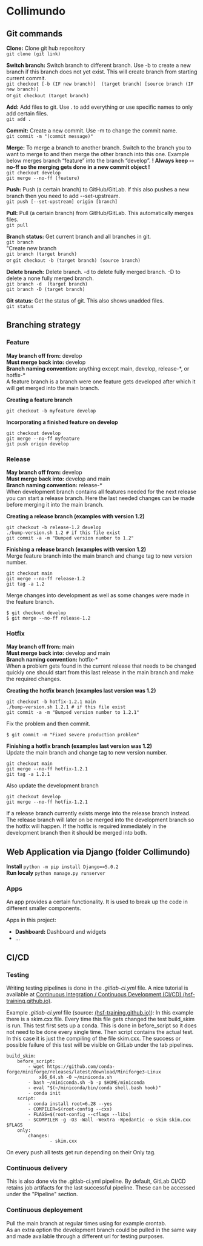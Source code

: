 # Collimundo


## Git commands

**Clone:** Clone git hub repository \
`git clone (git link)`

**Switch branch:** Switch branch to different branch. Use -b to create a new branch if this branch does not yet exist. This will create branch from starting current commit. \
`git checkout [-b (IF new branch)]  (target branch) [source branch (IF new branch)]` \
or `git checkout (target branch)`

**Add:** Add files to git. Use . to add everything or use specific names to only add certain files. \
`git add .`

**Commit:** Create a new commit. Use -m to change the commit name. \
`git commit -m "(commit message)"`

**Merge:** To merge a branch to another branch. Switch to the branch you to want to merge to and then merge the other branch into this one. Example below merges branch “feature” into the branch “develop”. **! Always keep --no-ff so the merging gets done in a new commit object !** \
`git checkout develop` \
`git merge --no-ff (feature)`

**Push:** Push (a certain branch) to GitHub/GitLab. If this also pushes a new branch then you need to add --set-upstream. \
`git push [--set-upstream] origin [branch]`

**Pull:** Pull (a certain branch) from GitHub/GitLab. This automatically merges files. \
`git pull`

**Branch status:** Get current branch and all branches in git. \
`git branch` \
"Create new branch \
`git branch (target branch)` \
or `git checkout -b (target branch) (source branch)`

**Delete branch:** Delete branch. -d to delete fully merged branch. -D to delete a none fully merged branch. \
`git branch -d  (target branch)` \
`git branch -D (target branch)`

**Git status:** Get the status of git. This also shows unadded files. \
`git status`



## Branching strategy

### Feature
**May branch off from:** develop \
**Must merge back into:** develop \
**Branch naming convention:** anything except main, develop, release-\*, or hotfix-\* \
A feature branch is a branch were one feature gets developed after which it will get merged into the main branch.

**Creating a feature branch**
```
git checkout -b myfeature develop
```

**Incorporating a finished feature on develop**
```
git checkout develop
git merge --no-ff myfeature
git push origin develop
```

### Release
**May branch off from:** develop \
**Must merge back into:** develop and main \
**Branch naming convention:** release-\* \
When development branch contains all features needed for the next release you can start a release branch. Here the last needed changes can be made before merging it into the main branch.

**Creating a release branch (examples with version 1.2)**
```
git checkout -b release-1.2 develop
./bump-version.sh 1.2 # if this file exist
git commit -a -m "Bumped version number to 1.2"
```
**Finishing a release branch (examples with version 1.2)** \
Merge feature branch into the main branch and change tag to new version number.
```
git checkout main
git merge --no-ff release-1.2
git tag -a 1.2
```
Merge changes into development as well as some changes were made in the feature branch.
```
$ git checkout develop
$ git merge --no-ff release-1.2
```

### Hotfix
**May branch off from:** main \
**Must merge back into:** develop and main \
**Branch naming convention:** hotfix-\* \
When a problem gets found in the current release that needs to be changed quickly one should start from this last release in the main branch and make the required changes.

**Creating the hotfix branch (examples last version was 1.2)**
```
git checkout -b hotfix-1.2.1 main
./bump-version.sh 1.2.1 # if this file exist
git commit -a -m "Bumped version number to 1.2.1"
```
Fix the problem and then commit.
```
$ git commit -m "Fixed severe production problem"
```
**Finishing a hotfix branch (examples last version was 1.2)** \
Update the main branch and change tag to new version number.
```
git checkout main
git merge --no-ff hotfix-1.2.1
git tag -a 1.2.1
```
Also update the development branch
```
git checkout develop
git merge --no-ff hotfix-1.2.1
```

If a release branch currently exists merge into the release branch instead. The release branch will later on be merged into the development branch so the hotfix will happen. If the hotfix is required immediately in the development branch then it should be merged into both.



## Web Application via Django (folder Collimundo)

**Install** `python -m pip install Django==5.0.2`\
**Run localy** `python manage.py runserver`

### Apps

An app provides a certain functionality. It is used to break up the code in different smaller components.

Apps in this project:
- **Dashboard:** Dashboard and widgets
- ...




## CI/CD

### Testing
Writing testing pipelines is done in the *.gitlab-ci.yml* file. A nice tutorial is available at [Continuous Integration / Continuous Development (CI/CD) (hsf-training.github.io)](https://hsf-training.github.io/hsf-training-cicd/).

Example *.gitlab-ci.yml* file (source: [(hsf-training.github.io)](https://hsf-training.github.io/hsf-training-cicd/)):
In this example there is a skim.cxx file. Every time this file gets changed the test build_skim is run. This test first sets up a conda. This is done in before_script so it does not need to be done every single time. Then script contains the actual test. In this case it is just the compiling of the file skim.cxx. The success or possible failure of this test will be visible on GitLab under the tab pipelines.

```
build_skim:
	before_script:
		- wget https://github.com/conda-forge/miniforge/releases/latest/download/Miniforge3-Linux
			x86_64.sh -O ~/miniconda.sh
 		- bash ~/miniconda.sh -b -p $HOME/miniconda
		- eval "$(~/miniconda/bin/conda shell.bash hook)"
		- conda init
	script:
		- conda install root=6.28 --yes
		- COMPILER=$(root-config --cxx)
		- FLAGS=$(root-config --cflags --libs)
		- $COMPILER -g -O3 -Wall -Wextra -Wpedantic -o skim skim.cxx $FLAGS
	only:
		changes:
      			- skim.cxx
```

On every push all tests get run depending on their Only tag.


### Continuous delivery
This is also done via the .gitlab-ci.yml pipeline. By default, GitLab CI/CD retains job artifacts for the last successful pipeline. These can be accessed under the "Pipeline" section.

### Continuous deployement
Pull the main branch at regular times using for example crontab.\
As an extra option the development branch could be pulled in the same way and made available through a different url for testing purposes.
